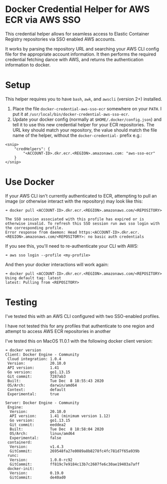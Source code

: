 # Docker Credential Helper for AWS ECR via AWS SSO

This credential helper allows for seamless access to Elastic Container Registry repositories via SSO enabled AWS accounts.

It works by parsing the repository URL and searching your AWS CLI config file for the appropriate account information. It then performs
the required credential fetching dance with AWS, and returns the authentication information to docker.

# Setup
This helper requires you to have `bash`, `awk`, and `awscli` (version 2+) installed.

1) Place the file `docker-credential-aws-sso-ecr` somewhere on your `PATH`. I put it at `/usr/local/bin/docker-credential-aws-sso-ecr`.
2) Update your docker config (normally at `$HOME/.docker/config.json`) and tell it to use this new credential helper for your ECR repositories.
The URL key should match your repository, the value should match the file name of the helper, without the `docker-credential-` prefix
e.g.: 
```
<snip>
    "credHelpers": {
        "<ACCOUNT-ID>.dkr.ecr.<REGION>.amazonaws.com: "aws-sso-ecr"
    }
</snip>
```

# Use Docker
If your AWS CLI isn't currently authenticated to ECR, attempting to pull an image (or otherwise interact with the repository) may look like this:

```
➜ docker pull <ACCOUNT-ID>.dkr.ecr.<REGION>.amazonaws.com/<REPOSITORY>

The SSO session associated with this profile has expired or is otherwise invalid. To refresh this SSO session run aws sso login with the corresponding profile.
Error response from daemon: Head https:<ACCOUNT-ID>.dkr.ecr.<REGION>.amazonaws.com/<REPOSITORY>: no basic auth credentials
```

If you see this, you'll need to re-authenticate your CLI with AWS:

```
➜ aws sso login --profile <my-profile>
```

And then your docker interactions will work again:
```
➜ docker pull <ACCOUNT-ID>.dkr.ecr.<REGION>.amazonaws.com/<REPOSITORY>
Using default tag: latest
latest: Pulling from <REPOSITORY>
```


# Testing
I've tested this with an AWS CLI configured with two SSO-enabled profiles.

I have not tested this for any profiles that authenticate to one region and attempt to access AWS ECR repositories in another

I've tested this on MacOS 11.0.1 with the following docker client version:
```
➜ docker version
Client: Docker Engine - Community
 Cloud integration: 1.0.4
 Version:           20.10.0
 API version:       1.41
 Go version:        go1.13.15
 Git commit:        7287ab3
 Built:             Tue Dec  8 18:55:43 2020
 OS/Arch:           darwin/amd64
 Context:           default
 Experimental:      true

Server: Docker Engine - Community
 Engine:
  Version:          20.10.0
  API version:      1.41 (minimum version 1.12)
  Go version:       go1.13.15
  Git commit:       eeddea2
  Built:            Tue Dec  8 18:58:04 2020
  OS/Arch:          linux/amd64
  Experimental:     false
 containerd:
  Version:          v1.4.3
  GitCommit:        269548fa27e0089a8b8278fc4fc781d7f65a939b
 runc:
  Version:          1.0.0-rc92
  GitCommit:        ff819c7e9184c13b7c2607fe6c30ae19403a7aff
 docker-init:
  Version:          0.19.0
  GitCommit:        de40ad0
```
